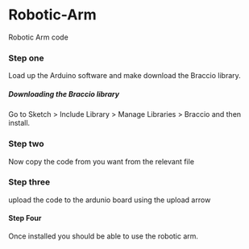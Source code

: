 # Robotic-Arm
Robotic Arm code 

### Step one

Load up the Arduino software and make download the Braccio library.

##### Downloading the Braccio library

Go to Sketch > Include Library > Manage Libraries > Braccio and then install.

### Step two

Now copy the code from you want from the relevant file 

### Step three

upload the code to the ardunio board using the upload arrow 

#### Step Four 

Once installed you should be able to use the robotic arm.

